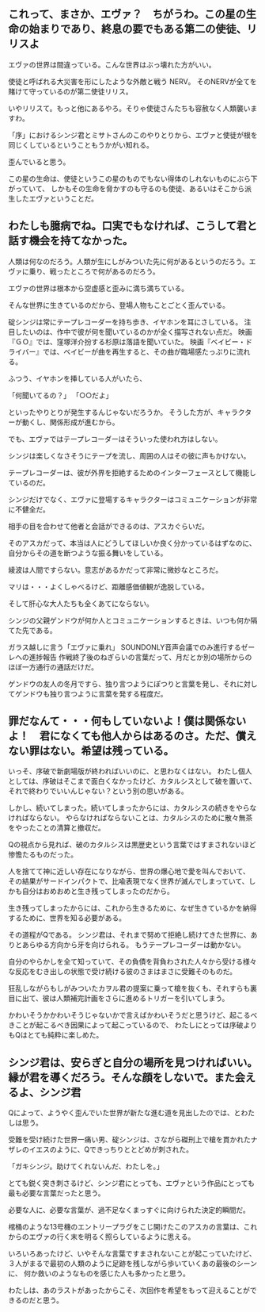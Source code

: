 ## これって、まさか、エヴァ？　ちがうわ。この星の生命の始まりであり、終息の要でもある第二の使徒、リリスよ

エヴァの世界は間違っている。こんな世界はぶっ壊れた方がいい。

使徒と呼ばれる大災害を形にしたような外敵と戦う NERV。
そのNERVが全てを賭けて守っているのが第二使徒リリス。

いやリリスて。もっと他にあるやろ。そりゃ使徒さんたちも容赦なく人類襲いますわ。



「序」におけるシンジ君とミサトさんのこのやりとりから、エヴァと使徒が根を同じくしているということもうかがい知れる。

歪んでいると思う。

この星の生命は、使徒というこの星のものでもない得体のしれないものにぶら下がっていて、
しかもその生命を脅かすのも守るのも使徒、あるいはそこから派生したエヴァということだ。

## わたしも臆病でね。口実でもなければ、こうして君と話す機会を持てなかった。

人類は何なのだろう。人類が生にしがみついた先に何があるというのだろう。エヴァに乗り、戦ったところで何があるのだろう。

エヴァの世界は根本から空虚感と歪みに満ち満ちている。

そんな世界に生きているのだから、登場人物もことごとく歪んでいる。

碇シンジは常にテープレコーダーを持ち歩き、イヤホンを耳にさしている。
注目したいのは、作中で彼が何を聞いているのかが全く描写されない点だ。
映画『ＧＯ』では、窪塚洋介扮する杉原は落語を聞いていた。
映画『ベイビー・ドライバー』では、ベイビーが曲を再生すると、その曲が臨場感たっぷりに流れる。

ふつう、イヤホンを挿している人がいたら、

「何聞いてるの？」
「○○だよ」

といったやりとりが発生するんじゃないだろうか。
そうした方が、キャラクターが動くし、関係形成が進むから。

でも、エヴァではテープレコーダーはそういった使われ方はしない。

シンジは楽しくなさそうにテープを流し、周囲の人はその彼に声もかけない。

テープレコーダーは、彼が外界を拒絶するためのインターフェースとして機能しているのだ。

シンジだけでなく、エヴァに登場するキャラクターはコミュニケーションが非常に不健全だ。

相手の目を合わせて他者と会話ができるのは、アスカぐらいだ。

そのアスカだって、本当は人にどうしてほしいか良く分かっているはずなのに、自分からその道を断つような振る舞いをしている。

綾波は人間ですらない。意志があるかだって非常に微妙なところだ。

マリは・・・よくしゃべるけど、距離感価値観が逸脱している。

そして肝心な大人たちも全くあてにならない。

シンジの父親ゲンドウが何か人とコミュニケーションするときは、いつも何か隔てた先である。

ガラス越しに言う「エヴァに乗れ」
SOUNDONLY音声会議でのみ進行するゼーレへの進捗報告
作戦終了後のねぎらいの言葉だって、月だとか別の場所からのほぼ一方通行の通話だけだ。

ゲンドウの友人の冬月ですら、独り言つようにぽつりと言葉を発し、それに対してゲンドウも独り言つように言葉を発する程度だ。

## 罪だなんて・・・何もしていないよ！僕は関係ないよ！　君になくても他人からはあるのさ。ただ、償えない罪はない。希望は残っている。

いっそ、序破で新劇場版が終わればいいのに、と思わなくはない。
わたし個人としては、序破はそこまで面白くなかったけど、カタルシスとして破を置いて、それで終わりでいいんじゃない？という別の思いがある。

しかし、続いてしまった。続いてしまったからには、カタルシスの続きをやらなければならない。
やらなければならないことは、カタルシスのために散々無茶をやったことの清算と撤収だ。

Qの視点から見れば、破のカタルシスは黒歴史という言葉ではすまされないほど惨憺たるものだった。

人を捨てて神に近しい存在になりながら、世界の爆心地で愛を叫んでおいて、
その結果がサードインパクトで、比喩表現でなく世界が滅んでしまっていて、しかも自分はおめおめと生き残ってしまったのだから。

生き残ってしまったからには、これから生きるために、なぜ生きているかを納得するために、世界を知る必要がある。

その道程がQである。
シンジ君は、それまで努めて拒絶し続けてきた世界に、ありとあらゆる方向から牙を向けられる。
もうテープレコーダーは動かない。

自分のやらかしを全て知っていて、その負債を背負わされた人々から受ける様々な反応をむき出しの状態で受け続ける彼のさまはまさに受難そのものだ。

狂乱しながらもしがみついたカヲル君の提案に乗って槍を抜くも、それすらも裏目に出て、彼は人類補完計画をさらに進めるトリガーを引いてしまう。

かわいそうかかわいそうじゃないかで言えばかわいそうだと思うけど、起こるべきことが起こるべき因果によって起こっているので、
わたしにとっては序破よりもQはとても純粋に楽しめた。

## シンジ君は、安らぎと自分の場所を見つければいい。縁が君を導くだろう。そんな顔をしないで。また会えるよ、シンジ君

Qによって、ようやく歪んでいた世界が新たな進む道を見出したのでは、とわたしは思う。

受難を受け続けた世界一痛い男、碇シンジは、さながら磔刑上で槍を貫かれたナザレのイエスのように、Qできっちりととどめが刺された。


「ガキシンジ。助けてくれないんだ、わたしを。」

とても鋭く突き刺さるけど、シンジ君にとっても、エヴァという作品にとっても最も必要な言葉だったと思う。

必要な人に、必要な言葉が、過不足なくまっすぐに向けられた決定的瞬間だ。

棺桶のような13号機のエントリープラグをこじ開けたこのアスカの言葉は、これからのエヴァの行く末を明るく照らしているように思える。

いろいろあったけど、いやそんな言葉ですまされないことが起こっていたけど、３人がまるで最初の人類のように足跡を残しながら歩いていくあの最後のシーンに、
何か救いのようなものを感じた人も多かったと思う。

わたしは、あのラストがあったからこそ、次回作を希望をもって迎えることができるのだと思う。
